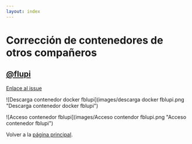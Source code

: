 ```yaml
---
layout: index
---
```


# Corrección de contenedores de otros compañeros

## [@flupi](https://github.com/fblupi)

[Enlace al issue](https://github.com/fblupi/GEventator/issues/23#issuecomment-269510361)

![Descarga contenedor docker fblupi](images/descarga docker fblupi.png "Descarga contenedor docker fblupi")

![Acceso contenedor fblupi](images/Acceso contendor fblupi.png "Acceso contenedor fblupi")

Volver a la [página principal](index).
